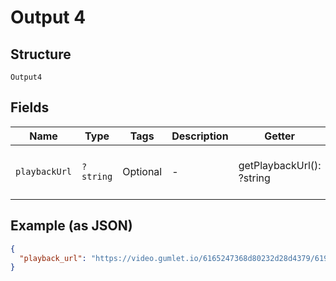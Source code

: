 
# Output 4

## Structure

`Output4`

## Fields

| Name | Type | Tags | Description | Getter | Setter |
|  --- | --- | --- | --- | --- | --- |
| `playbackUrl` | `?string` | Optional | - | getPlaybackUrl(): ?string | setPlaybackUrl(?string playbackUrl): void |

## Example (as JSON)

```json
{
  "playback_url": "https://video.gumlet.io/6165247368d80232d28d4379/619231610822a81d955d22f3/master.m3u8"
}
```

